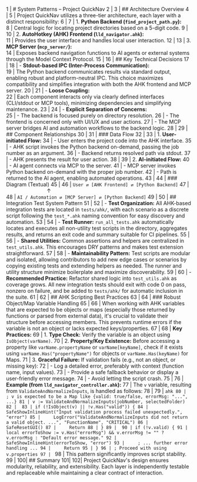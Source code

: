 1 | # System Patterns – Project QuickNav
 2 | 
 3 | ## Architecture Overview
 4 | 
 5 | Project QuickNav utilizes a three-tier architecture, each layer with a distinct responsibility:
 6 | 
 7 | 1. **Python Backend (`find_project_path.py`):**  
 8 |    Central logic for locating project directories based on a 5-digit code.
 9 | 
10 | 2. **AutoHotkey (AHK) Frontend (`lld_navigator.ahk`):**  
11 |    Provides the user interface and handles local user interaction.
12 | 
13 | 3. **MCP Server (`mcp_server/`):**  
14 |    Exposes backend navigation functions to AI agents or external systems through the Model Context Protocol.
15 | 
16 | ## Key Technical Decisions
17 | 
18 | - **Stdout-based IPC (Inter-Process Communication):**  
19 |   The Python backend communicates results via standard output, enabling robust and platform-neutral IPC. This choice maximizes compatibility and simplifies integration with both the AHK frontend and MCP server.
20 | 
21 | - **Loose Coupling:**  
22 |   Each component interacts only via clearly defined interfaces (CLI/stdout or MCP tools), minimizing dependencies and simplifying maintenance.
23 | 
24 | - **Explicit Separation of Concerns:**  
25 |   - The backend is focused purely on directory resolution.
26 |   - The frontend is concerned only with UI/UX and user actions.
27 |   - The MCP server bridges AI and automation workflows to the backend logic.
28 | 
29 | ## Component Relationships
30 | 
31 | ### Data Flow
32 | 
33 | 1. **User-initiated Flow:**
34 |    - User enters the project code into the AHK interface.
35 |    - AHK script invokes the Python backend on-demand, passing the job number as an argument.
36 |    - Backend returns resolved path via stdout.
37 |    - AHK presents the result for user action.
38 | 
39 | 2. **AI-initiated Flow:**
40 |    - AI agent connects via MCP to the server.
41 |    - MCP server invokes Python backend on-demand with the proper job number.
42 |    - Path is returned to the AI agent, enabling automated operations.
43 | 
44 | ### Diagram (Textual)
45 | 
46 | `User ⇄ [AHK Frontend] ⇄ [Python Backend]`
47 | &nbsp; &nbsp; &nbsp; &nbsp; &nbsp; &nbsp; &nbsp; &nbsp; &nbsp; &nbsp; &nbsp; &nbsp; &nbsp; &nbsp;  ↑  
48 | `AI / Automation ⇄ [MCP Server] ⇄ [Python Backend]`
49 | 
50 | ## Integration Test System Pattern
51 | 
52 | - **Test Organization:** All AHK-based integration tests are located in `tests/ahk/`, with each scenario as a discrete script following the `test_*.ahk` naming convention for easy discovery and automation.
53 | 
54 | - **Test Runner:** `run_all_tests.ahk` automatically locates and executes all non-utility test scripts in the directory, aggregates results, and returns an exit code and summary suitable for CI pipelines.
55 | 
56 | - **Shared Utilities:** Common assertions and helpers are centralized in `test_utils.ahk`. This encourages DRY patterns and makes test extension straightforward.
57 | 
58 | - **Maintainability Pattern:** Test scripts are modular and isolated, allowing contributors to add new edge cases or scenarios by copying existing tests and extending helpers as needed. The runner and utility structure minimize boilerplate and maximize discoverability.
59 | 
60 | - **Recommended Practice:** Refactor shared logic into `test_utils.ahk` as coverage grows. All new integration tests should exit with code 0 on pass, nonzero on failure, and be added to `tests/ahk/` for automatic inclusion in the suite.
61 | 
62 | ## AHK Scripting Best Practices
63 | 
64 | ### Robust Object/Map Variable Handling
65 | 
66 | When working with AHK variables that are expected to be objects or maps (especially those returned by functions or parsed from external data), it's crucial to validate their structure before accessing members. This prevents runtime errors if the variable is not an object or lacks expected keys/properties.
67 | 
68 | **Key Practices:**
69 | 1.  **Type Check:** Verify the variable is an object using `IsObject(varName)`.
70 | 2.  **Property/Key Existence:** Before accessing a property like `varName.propertyName` or `varName[keyName]`, check if it exists using `varName.Has("propertyName")` for objects or `varName.Has(keyName)` for Maps.
71 | 3.  **Graceful Failure:** If validation fails (e.g., not an object, or missing key):
72 |     - Log a detailed error, preferably with context (function name, input values).
73 |     - Provide a safe fallback behavior or display a user-friendly error message.
74 |     - Avoid letting the script crash.
75 | 
76 | **Example (from `lld_navigator_controller.ahk`):**
77 | The `v` variable, resulting from `ValidateAndNormalizeInputs`, is handled as follows:
78 | 
79 | ```ahk
80 | ; v is expected to be a Map like {valid: true/false, errorMsg: "...", ...}
81 | v := ValidateAndNormalizeInputs(jobNumber, selectedFolder)
82 | 
83 | if (!IsObject(v) || !v.Has("valid")) {
84 |     SafeShowInlineHint("Input validation process failed unexpectedly.", "error")
85 |     LogError("ValidateAndNormalizeInputs did not return a valid object. ...", "FunctionName", "CRITICAL")
86 |     SafeResetGUI()
87 |     Return
88 | }
89 | 
90 | if (!v.valid) {
91 |     local errorToShow := v.Has("errorMsg") && v.errorMsg != "" ? v.errorMsg : "Default error message."
92 |     SafeShowInlineHint(errorToShow, "error")
93 |     ; ... further error handling ...
94 |     Return
95 | }
96 | ; Proceed with using v.properties
97 | ```
98 | This pattern significantly improves script stability.
99 | 
100| ## Summary
101| 
102| Project QuickNav's design ensures modularity, reliability, and extensibility. Each layer is independently testable and replaceable while maintaining a clear contract of interaction.